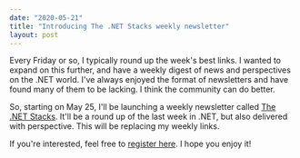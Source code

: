 ```yaml
---
date: "2020-05-21"
title: "Introducing The .NET Stacks weekly newsletter"
layout: post
---
```


Every Friday or so, I typically round up the week's best links. I wanted to expand on this further, and have a weekly digest of news and perspectives on the .NET world. I've always enjoyed the format of newsletters and have found many of them to be lacking. I think the community can do better.

So, starting on May 25, I'll be launching a weekly newsletter called [The .NET Stacks](https://www.dotnetstacks.com/register). It'll be a round up of the last week in .NET, but also delivered with perspective. This will be replacing my weekly links.

If you're interested, feel free to [register here](https://www.dotnetstacks.com/register). I hope you enjoy it!
